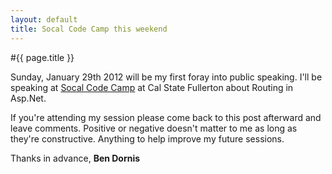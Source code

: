 ```yaml
---
layout: default
title: Socal Code Camp this weekend
---
```

#{{ page.title }}

Sunday, January 29th 2012 will be my first foray into public speaking. I'll be speaking at <a href='http://www.socalcodecamp.com/'>Socal Code Camp</a> at Cal State Fullerton about Routing in Asp.Net.

If you're attending my session please come back to this post afterward and leave comments. Positive or negative doesn't matter to me as long as they're constructive. Anything to help improve my future sessions.

Thanks in advance,
<strong>Ben Dornis</strong>